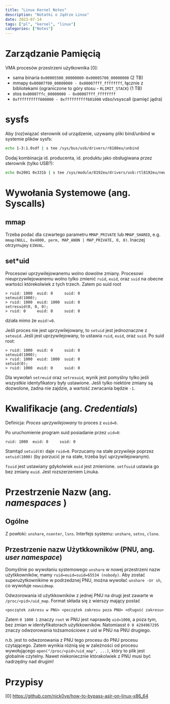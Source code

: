 ```yaml
---
title: "Linux Kernel Notes"
description: "Notatki o Jądrze Linux"
date: 2023-07-14
tags: ["pl", "kernel", "linux"]
categories: ["Notes"]
---
```


# Zarządzanie Pamięcią

VMA procesów przestrzeni użytkownika [0]:

- sama binaria `0x00005500_00000000-0x00005700_00000000` (2 TB)
- mmapy `0x00007f00_00000000 - 0x00007fff_ffffffff`, łącznie z bibliotekami (ograniczone to góry stosu - `RLIMIT_STACK`) (1 TB)
- stos `0x00007ffc_00000000 - 0x00007fff_ffffffff`
- `0xffffffffff600000 - 0xffffffffff601000` vdso/vsyscall (pamięć jądra)

# sysfs

Aby (roz)wiązać sterownik od urządzenie, uzywamy pliki bind/unbind w systemie plików sysfs:

```sh
echo 1-3:1.0sdf | s tee /sys/bus/usb/drivers/r8188eu/unbind
```

Dodaj kombinacja id. producenta, id. produktu jako obsługiwana przez sterownik (tylko USB?):

```sh
echo 0x2001 0x331b | s tee /sys/module/8192eu/drivers/usb:rtl8192eu/new_id
```

# Wywołania Systemowe (ang. Syscalls)

## mmap

Trzeba podać dla czwartego parametru `MMAP_PRIVATE` lub `MMAP_SHARED`, e.g. `mmap(NULL, 0x4000, perm, MAP_ANON | MAP_PRIVATE, 0, 0)`. Inaczej otrzymujey `EINVAL`.

## set\*uid

Procesowi uprzywilejowanemu wolno dowolne zmiany. Procesowi nieuprzywilejowanemu wolno tylko zmienić `ruid`, `euid`, oraz `suid` na obecne wartości którekolwiek z tych trzech. Zatem po suid root


```
> ruid: 1000  euid: 0     suid: 0
seteuid(1000);
> ruid: 1000  euid: 1000  suid: 0
setresuid(0, 0, 0);
> ruid: 0     euid: 0     suid: 0
```

działa mimo że `euid!=0`.

Jeśli proces nie jest uprzywilejowany, to `setuid` jest jednoznaczne z `seteuid`. Jeśli jest uprzywilejowany, to ustawia `ruid`, `euid`, oraz `suid`. Po suid root:


```
> ruid: 1000  euid: 0     suid: 0
seteuid(1000);
> ruid: 1000  euid: 1000  suid: 0
setuid(0);
> ruid: 1000  euid: 0     suid: 0
```

Dla wywołań `setreuid` oraz `setresuid`, wynik jest pomyślny tylko jeśli *wszystkie* identyfikatory były ustawione. Jeśli tylko niektóre zmiany są dozwolone, żadna nie zajdzie, a wartość zwracania będzie `-1`.
 
# Kwalifikacje (ang. _Credentials_)

Definicja: *Proces uprzywilejowany* to proces z `euid=0`.

Po uruchomienie program suid posiadanie przez `uid=0`:

```
ruid: 1000  euid: 0     suid: 0
```

Stamtąd `setuid(0)` daje `ruid=0`. Porzucamy na stałe przywileje poprzez `setuid(1000)` (by porzucić je na stałe, trzeba być uprzywilejowanym).

`fsuid` jest ustawiany gdykolwiek `euid` jest zmienione. `setfsuid` ustawia go bez zmiany `euid`. Jest rozszerzeniem Linuka.

# Przestrzenie Nazw (ang. *namespaces* )

## Ogólne

Z powłoki: `unshare`, `nsenter`, `lsns`. Interfejs systemu: `unshare`, `setns`, `clone`.

## Przestrzenie nazw Użytkkowników (PNU, ang. *user namespace*)

Domyślnie po wywołaniu systemowego `unshare` w nowej przestrzeni nazw użytkkowników, mamy `ruid=euid=suid=65534 (nobody)`. Aby zostać superużytkownikime w podrzedznej PNU, można wywołać `unshare -Ur sh`, co wywołuje `newuidmap`.

Odwzorowania id użytkkowników z jednej PNU na drugi jest zawarte w `/proc/<pid>/uid_map`. Format składa się z wierszy mający postać

```
<początek zakresu w PNU> <początek zakresu poza PNU> <długość zakresu>
```
Zatem  `0 1000 1` znaczy `root` w PNU jest naprawdę `uid=1000`, a poza tym, bez zmian w identyfikatorach użytkkowników. Natomiasst `0 0 4294967295` znaczy odwzorowania tożsamościowe z uid w PNU na PNU drugiego.

n.b. jest to odwzorowania z PNU tego procesu do PNU procesu czytającego. Zatem wynikia różnią się w zależności od procesu wywołującego `open("/proc/<pid>/uid_map", ...)`, który to plik jest globalnie czytelny. Nawet niekoniecznie którakolwiek z PNU musi być nadrzędny nad drugim!

# Przypisy

[0] https://github.com/nick0ve/how-to-bypass-aslr-on-linux-x86_64
